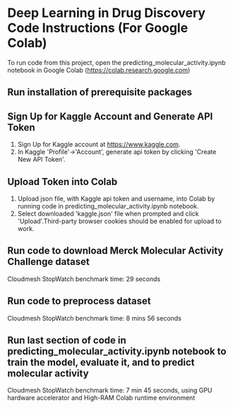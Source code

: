 # Deep Learning in Drug Discovery Code Instructions (For Google Colab)


To run code from this project, open the predicting_molecular_activity.ipynb notebook in Google Colab (https://colab.research.google.com)

## Run installation of prerequisite packages 

## Sign Up for Kaggle Account and Generate API Token
   1. Sign Up for Kaggle account at https://www.kaggle.com.
   2. In Kaggle 'Profile'->'Account', generate api token by clicking 'Create New API Token'.

## Upload Token into Colab
   1. Upload json file, with Kaggle api token and username, into Colab by running code in predicting_molecular_activity.ipynb notebook. 
   2. Select downloaded 'kaggle.json' file when prompted and click 'Upload'.Third-party browser cookies should be enabled for upload to work.

## Run code to download Merck Molecular Activity Challenge dataset 

   Cloudmesh StopWatch benchmark time: 29 seconds

## Run code to preprocess dataset

   Cloudmesh StopWatch benchmark time: 8 mins 56 seconds

## Run last section of code in predicting_molecular_activity.ipynb notebook to train the model, evaluate it, and to predict molecular activity 

   Cloudmesh StopWatch benchmark time: 7 min 45 seconds, using GPU hardware accelerator and High-RAM Colab runtime environment
